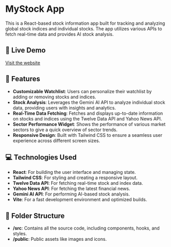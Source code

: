# MyStock App

This is a React-based stock information app built for tracking and analyzing global stock indices and individual stocks. The app utilizes various APIs to fetch real-time data and provides AI stock analysis.

## 🔗 Live Demo
[Visit the website](https://stock-jb87hn00z-konstantinos-gerogiannis-projects.vercel.app/)

## 📝 Features

- **Customizable Watchlist**: Users can personalize their watchlist by adding or removing stocks and indices.
- **Stock Analysis**: Leverages the Gemini AI API to analyze individual stock data, providing users with insights and analytics.
- **Real-Time Data Fetching**: Fetches and displays up-to-date information on stocks and indices using the Twelve Data API and Yahoo News API.
- **Sector Performance Widget**: Shows the performance of various market sectors to give a quick overview of sector trends.
- **Responsive Design**: Built with Tailwind CSS to ensure a seamless user experience across different screen sizes.

## 💻 Technologies Used

- **React**: For building the user interface and managing state.
- **Tailwind CSS**: For styling and creating a responsive layout.
- **Twelve Data API**: For fetching real-time stock and index data.
- **Yahoo News API**: For fetching the latest financial news.
- **Gemini AI API**: For performing AI-based stock analysis.
- **Vite**: For a fast development environment and optimized builds.

## 📂 Folder Structure

- **/src**: Contains all the source code, including components, hooks, and styles.
- **/public**: Public assets like images and icons.


